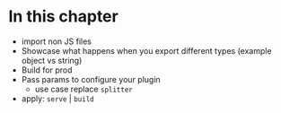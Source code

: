 # In this chapter

- import non JS files
- Showcase what happens when you export different types (example object vs string)
- Build for prod
- Pass params to configure your plugin
  - use case replace `splitter`
- apply: `serve` | `build`